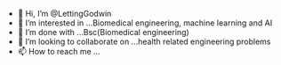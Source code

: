 - 👋 Hi, I’m @LettingGodwin
- 👀 I’m interested in ...Biomedical engineering, machine learning and AI
- 🌱 I’m done with  ...Bsc(Biomedical engineering)
- 💞️ I’m looking to collaborate on ...health related engineering problems
- 📫 How to reach me ...

<!---
LettingGodwin/LettingGodwin is a ✨ special ✨ repository because its `README.md` (this file) appears on your GitHub profile.
You can click the Preview link to take a look at your changes.
--->

